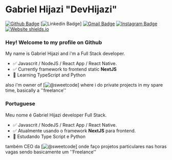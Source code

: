 # Gabriel Hijazi "DevHijazi" 

[![Github Badge](https://img.shields.io/badge/-Github-000?style=flat-square&logo=Github&logoColor=white&link=https://github.com/lucasgdb)](https://github.com/devhijazi)
[![Linkedin Badge](https://img.shields.io/badge/-LinkedIn-blue?style=flat-square&logo=Linkedin&logoColor=white&link=https://https://www.linkedin.com/in/gabriel-hijazi-3a5772183/)]
[![Gmail Badge](https://img.shields.io/badge/-Gmail-c14438?style=flat-square&logo=Gmail&logoColor=white&link=mailto:rebeccamanzi@gmail.com)](mailto:hijazi.root@gmail.com)
[![Instagram Badge](https://img.shields.io/badge/-Instagram-C13584?style=flat-square&labelColor=C13584&logo=instagram&logoColor=white&link=https://www.instagram.com/codepwr/)](https://www.instagram.com/hijazi_gabriel/)
[![Website shields.io](https://img.shields.io/website-up-down-green-red/http/shields.io.svg)](https://devhijazi.tk/)

### Hey! Welcome to my profile on Github

My name is Gabriel Hijazi and i'm a Full Stack developer.

- :white_check_mark: Javascrit / NodeJS / React App / React Native.
- :white_check_mark: Currently framework to frontend static **NextJS**
- :green_book: Learning TypeScript and Python

also i'm owner of [![@sweetcode](https://github.com/sweetcodeio)] where i do private projects in my spare time, basically a ''freelance''

### Portuguese

Meu nome é Gabriel Hijazi developer Full Stack.

- :white_check_mark: Javascrit / NodeJS / React App / React Native.
- :white_check_mark: Atualmente usando o framework **NextJS** para frontend.
- :green_book: Estudando Type Script e Python

também CEO da  [![@sweetcode](https://github.com/sweetcodeio)] onde faço projetos particulares nas horas vagas sendo basicamente um ''Freelance''


